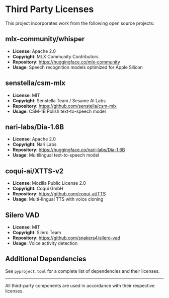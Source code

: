 # Third Party Licenses

This project incorporates work from the following open source projects:

## mlx-community/whisper
- **License**: Apache 2.0
- **Copyright**: MLX Community Contributors
- **Repository**: https://huggingface.co/mlx-community
- **Usage**: Speech recognition models optimized for Apple Silicon

## senstella/csm-mlx  
- **License**: MIT
- **Copyright**: Senstella Team / Sesame AI Labs
- **Repository**: https://github.com/senstella/csm-mlx
- **Usage**: CSM-1B Polish text-to-speech model

## nari-labs/Dia-1.6B
- **License**: Apache 2.0
- **Copyright**: Nari Labs
- **Repository**: https://huggingface.co/nari-labs/Dia-1.6B
- **Usage**: Multilingual text-to-speech model

## coqui-ai/XTTS-v2
- **License**: Mozilla Public License 2.0
- **Copyright**: Coqui GmbH
- **Repository**: https://github.com/coqui-ai/TTS
- **Usage**: Multi-lingual TTS with voice cloning

## Silero VAD
- **License**: MIT
- **Copyright**: Silero Team
- **Repository**: https://github.com/snakers4/silero-vad
- **Usage**: Voice activity detection

## Additional Dependencies

See `pyproject.toml` for a complete list of dependencies and their licenses.

---

All third-party components are used in accordance with their respective licenses.